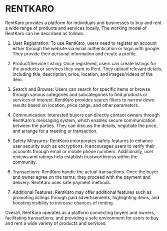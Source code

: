 # RENTKARO
RentKaro provides a platform for individuals and businesses to buy and rent a wide range of products and services locally. The working model of RentKaro can be described as follows:

1) User Registration: To use RentKaro, users need to register an account either through the website via email authentication or login with google. They provide their personal information and create a profile.

2) Product/Service Listing: Once registered, users can create listings for the products or services they want to Rent. They upload relevant details, including title, description, price, location, and images/videos of the item.

3) Search and Browse: Users can search for specific items or browse through various categories and subcategories to find products or services of interest. RentKaro provides search filters to narrow down results based on location, price range, and other parameters.

4) Communication: Interested buyers can directly contact owners through RentKaro's messaging system, which enables secure communication between the parties. They can discuss the details, negotiate the price, and arrange for a meeting or transaction.

5) Safety Measures: RentKaro incorporates safety features to enhance user security such as encryptions. It encourages users to verify their accounts through email or mobile phone numbers. Additionally, user reviews and ratings help establish trustworthiness within the community.

6) Transactions: RentKaro handle the actual transactions. Once the buyer and owner agree on the terms, they proceed with the payment and delivery. RentKaro uses safe payment methods.

7) Additional Features: RentKaro may offer additional features such as promoting listings through paid advertisements, highlighting items, and boosting visibility to increase chances of renting.

Overall, RentKaro operates as a platform connecting buyers and owners, facilitating transactions, and providing a safe environment for users to buy and rent a wide variety of products and services.
